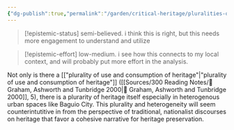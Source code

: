 ```yaml
---
{"dg-publish":true,"permalink":"/garden/critical-heritage/pluralities-of-heritage/","created":"2024-06-25T09:43:20.879+08:00","updated":"2024-08-01T23:15:22.772+08:00"}
---
```


> [!epistemic-status]
>semi-believed. i think this is right, but this needs more engagement to understand and utilize

> [!epistemic-effort]
>low-medium. i see how this connects to my local context, and will probably put more effort in the analysis.

Not only is there a [["plurality of use and consumption of heritage"\|"plurality of use and consumption of heritage"]] ([[Sources/300 Reading Notes/📖 Graham, Ashworth and Tunbridge 2000\|📖 Graham, Ashworth and Tunbridge 2000]], 5), there is a plurarity of heritage itself especially in heterogenous urban spaces like Baguio City. This plurality and heterogeneity will seem counterintutitive in from the perspective of traditional, nationalist discourses on heritage that favor a cohesive narrative for heritage preservation. 

